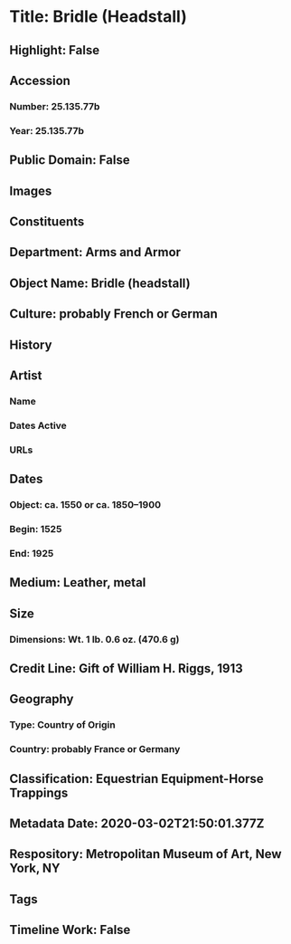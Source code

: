 # Title: Bridle (Headstall)
## Highlight: False
## Accession
### Number: 25.135.77b
### Year: 25.135.77b
## Public Domain: False
## Images
## Constituents
## Department: Arms and Armor
## Object Name: Bridle (headstall)
## Culture: probably French or German
## History
## Artist
### Name
### Dates Active
### URLs
## Dates
### Object: ca. 1550 or ca. 1850–1900
### Begin: 1525
### End: 1925
## Medium: Leather, metal
## Size
### Dimensions: Wt. 1 lb. 0.6 oz. (470.6 g)
## Credit Line: Gift of William H. Riggs, 1913
## Geography
### Type: Country of Origin
### Country: probably France or Germany
## Classification: Equestrian Equipment-Horse Trappings
## Metadata Date: 2020-03-02T21:50:01.377Z
## Respository: Metropolitan Museum of Art, New York, NY
## Tags
## Timeline Work: False